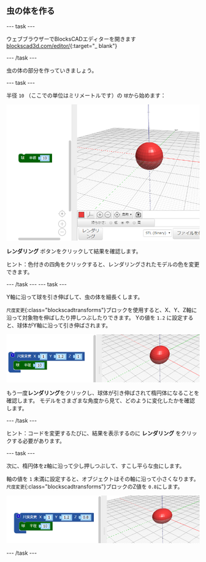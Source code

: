 ## 虫の体を作る

--- task ---

ウェブブラウザーでBlocksCADエディターを開きます [blockscad3d.com/editor/](https://www.blockscad3d.com/editor/){:target="_ blank"}

--- /task ---

虫の体の部分を作っていきましょう。

--- task ---

半径 `10` （ここでの単位はミリメートルです）の `球`から始めます：

![スクリーンショット](images/bug-body-sphere.png)

**レンダリング** ボタンをクリックして結果を確認します。

ヒント：色付きの四角をクリックすると、レンダリングされたモデルの色を変更できます。

--- /task --- --- task ---

Y軸に沿って球を引き伸ばして、虫の体を細長くします。

`尺度変更`{:class="blockscadtransforms"}ブロックを使用すると、X、Y、Z軸に沿って対象物を伸ばしたり押しつぶしたりできます。 Yの値を `1.2` に設定すると、球体がY軸に沿って引き伸ばされます。

![スクリーンショット](images/bug-body-y.png)

もう一度**レンダリング**をクリックし、球体が引き伸ばされて楕円体になることを確認します。 モデルをさまざまな角度から見て、どのように変化したかを確認します。

--- /task ---

ヒント：コードを変更するたびに、結果を表示するのに **レンダリング** をクリックする必要があります。

--- task ---

次に、楕円体をz軸に沿って少し押しつぶして、すこし平らな虫にします。

軸の値を `1` 未満に設定すると、オブジェクトはその軸に沿って小さくなります。 `尺度変更`{:class="blockscadtransforms"}ブロックのZ値を `0.8`にします。

![スクリーンショット](images/bug-body-z.png)

--- /task ---




